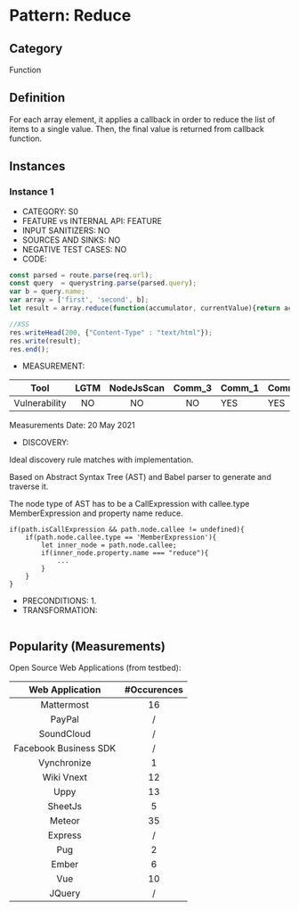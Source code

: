 # Pattern: Reduce

## Category

Function

## Definition

For each array element, it applies a callback in order to reduce the list of items to a single value. Then, the final value is returned from callback function.

## Instances

### Instance 1

- CATEGORY: S0
- FEATURE vs INTERNAL API: FEATURE
- INPUT SANITIZERS: NO
- SOURCES AND SINKS: NO
- NEGATIVE TEST CASES: NO
- CODE:

```javascript
const parsed = route.parse(req.url);
const query  = querystring.parse(parsed.query);
var b = query.name;
var array = ['first', 'second', b];
let result = array.reduce(function(accumulator, currentValue){return accumulator + currentValue}, ' ');

//XSS
res.writeHead(200, {"Content-Type" : "text/html"});
res.write(result);
res.end();
```
- MEASUREMENT:

|     Tool      | LGTM | NodeJsScan | Comm_3 | Comm_1 | Comm_2 | Vulnerable |
| :-----------: | :--: | :--------: | :------: | ------- | --------- | ---------- |
| Vulnerability | NO   |    NO      |    NO   |    YES  |    YES    |  YES       |
Measurements Date: 20 May 2021

- DISCOVERY:



Ideal discovery rule matches with implementation.

Based on Abstract Syntax Tree (AST) and Babel parser to generate and traverse it.

The node type of AST has to be a CallExpression with callee.type MemberExpression and property name reduce.

```
if(path.isCallExpression && path.node.callee != undefined){
	if(path.node.callee.type == 'MemberExpression'){	
		let inner_node = path.node.callee;
		if(inner_node.property.name === "reduce"){
			...
		}
	}
}    
```



- PRECONDITIONS:
   1.
- TRANSFORMATION:
```javascript
```
## Popularity (Measurements)

Open Source Web Applications (from testbed):

|    Web Application    | #Occurences |
| :-------------------: | :---------: |
|      Mattermost       |     16      |
|        PayPal         |      /      |
|      SoundCloud       |      /      |
| Facebook Business SDK |      /      |
|      Vynchronize      |      1      |
|      Wiki Vnext       |     12      |
|         Uppy          |     13      |
|        SheetJs        |      5      |
|        Meteor         |     35      |
|        Express        |      /      |
|          Pug          |      2      |
|         Ember         |      6      |
|          Vue          |     10      |
|        JQuery         |      /      |




